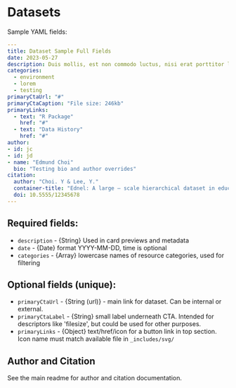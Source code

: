 # Datasets

Sample YAML fields:

```yaml
---
title: Dataset Sample Full Fields
date: 2023-05-27
description: Duis mollis, est non commodo luctus, nisi erat porttitor ligula, eget lacinia odio sem nec elit
categories:
  - environment
  - lorem
  - testing
primaryCtaUrl: "#"
primaryCtaCaption: "File size: 246kb"
primaryLinks:
  - text: "R Package"
    href: "#"
  - text: "Data History"
    href: "#"
author:
- id: jc
- id: jd
- name: "Edmund Choi"
  bio: "Testing bio and author overrides"
citation: 
  author: "Choi. Y & Lee, Y."
  container-title: "Ednel: A large – scale hierarchical dataset in education"
  doi: 10.5555/12345678
---
```

## Required fields:

- `description` - {String} Used in card previews and metadata
- `date` - {Date} format YYYY-MM-DD, time is optional
- `categories` - {Array} lowercase names of resource categories, used for filtering

## Optional fields (unique):

- `primaryCtaUrl` - {String (url)} - main link for dataset. Can be internal or external.
- `primaryCtaLabel` - {String} small label underneath CTA. Intended for descriptors like 'filesize', but could be used for other purposes.
- `primaryLinks` - {Object} text/href/icon for a button link in top section. Icon name must match available file in `_includes/svg/`

## Author and Citation

See the main readme for author and citation documentation.
